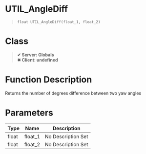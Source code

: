 # UTIL_AngleDiff
> `float UTIL_AngleDiff(float_1, float_2)`
# Class
> __✔ Server: Globals__  
> __✖ Client: undefined__  
# Function Description
Returns the number of degrees difference between two yaw angles
# Parameters
Type|Name|Description
--|--|--
float|float_1|No Description Set
float|float_2|No Description Set

